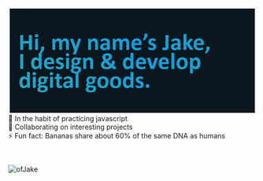 [<img align="left" alt="JakeRMiller site header" src="https://raw.githubusercontent.com/ofjake/ofjake/refs/heads/main/header.png" />](https://JakeRMiller.com/) 

🌱 In the habit of practicing javascript<br>
👯 Collaborating on interesting projects<br>
⚡ Fun fact: Bananas share about 60% of the same DNA as humans<br><p>&nbsp;</p>

[<img align="left" alt="ofJake" src="https://img.shields.io/badge/ofJake.com-website-brightgreen" />](https://JakeRMiller.com/) 
